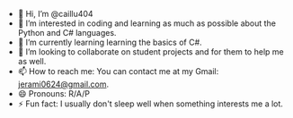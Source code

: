 - 👋 Hi, I’m @caillu404 
- 👀 I’m interested in coding and learning as much as possible about the Python and C# languages.
- 🌱 I’m currently learning learning the basics of C#.
- 💞️ I’m looking to collaborate on student projects and for them to help me as well.
- 📫 How to reach me: You can contact me at my Gmail: jerami0624@gmail.com.
- 😄 Pronouns: R/A/P
- ⚡ Fun fact: I usually don't sleep well when something interests me a lot.

<!---
caillu404/caillu404 is a ✨ special ✨ repository because its `README.md` (this file) appears on your GitHub profile.
You can click the Preview link to take a look at your changes.
--->
